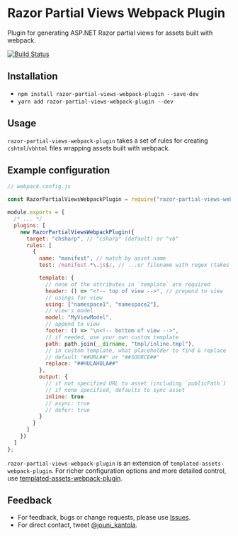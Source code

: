 # Razor Partial Views Webpack Plugin
Plugin for generating ASP.NET Razor partial views for assets built with webpack.

[![Build Status](https://travis-ci.org/jouni-kantola/razor-partial-views-webpack-plugin.svg?branch=master)](https://travis-ci.org/jouni-kantola/razor-partial-views-webpack-plugin)

## Installation
- `npm install razor-partial-views-webpack-plugin --save-dev`
- `yarn add razor-partial-views-webpack-plugin --dev`

## Usage
`razor-partial-views-webpack-plugin` takes a set of rules for creating `cshtml`/`vbhtml` files wrapping assets built with webpack.

## Example configuration
```javascript
// webpack.config.js

const RazorPartialViewsWebpackPlugin = require("razor-partial-views-webpack-plugin");

module.exports = {
  /* ... */
  plugins: [
    new RazorPartialViewsWebpackPlugin({
      target: "chsharp", // "csharp" (default) or "vb"
      rules: [
        {
          name: "manifest", // match by asset name
          test: /manifest.*\.js$/, // ...or filename with regex (takes precedence)

          template: {
            // none of the attributes in `template` are required
            header: () => "<!-- top of view -->", // prepend to view
            // usings for view
            using: ["namespace1", "namespace2"],
            // view's model
            model: "MyViewModel",
            // append to view
            footer: () => "\n<!-- bottom of view -->",
            // if needed, use your own custom template
            path: path.join(__dirname, "tmpl/inline.tmpl"),
            // in custom template, what placeholder to find & replace
            // default "##URL##" or "##SOURCE##"
            replace: "##HULAHULA##"
          },
          output: {
            // if not specified URL to asset (including `publicPath`)
            // if none specified, defaults to sync asset
            inline: true
            // async: true
            // defer: true
          }
        }
      ]
    })
  ]
};
```

`razor-partial-views-webpack-plugin` is an extension of `templated-assets-webpack-plugin`. For richer configuration options and more detailed control, use [templated-assets-webpack-plugin](https://github.com/jouni-kantola/templated-assets-webpack-plugin).

## Feedback
* For feedback, bugs or change requests, please use [Issues](https://github.com/jouni-kantola/razor-partial-views-webpack-plugin/issues).
* For direct contact, tweet [@jouni_kantola](https://twitter.com/jouni_kantola).

